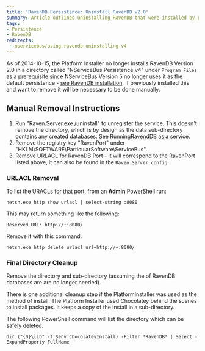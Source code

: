 ```yaml
---
title: 'RavenDB Persistence: Uninstall RavenDB v2.0'
summary: Article outlines uninstalling RavenDB that were installed by previous versions of the Platform Installer.
tags:
- Persistence
- RavenDB
redirects:
 - nservicebus/using-ravendb-uninstalling-v4
---
```


As of 2014-10-15, the Platform Installer no longer installs RavenDB Version 2.0 in a directory called "NServiceBus.Persistence.v4" under `Program Files` as a prerequisite since NServiceBus Version 5 no longer uses it as the default persistence - [see RavenDB installation](installation.md). If previously installed this and want to remove it will be necessary to be done manually.


## Manual Removal Instructions

 1. Run "Raven.Server.exe /uninstall" to unregister the service. This doesn't remove the directory, which is by design as the data sub-directory contains any created databases. See [RunningRavendDB as a service](http://ravendb.net/docs/search/latest/csharp?searchTerm=Running-as-a%20service).
 1. Remove the registry key "RavenPort" under "HKLM\SOFTWARE\ParticularSoftware\ServiceBus".
 1. Remove URLACL for RavenDB Port - it will correspond to the RavenPort listed above, it can also be found in the `Raven.Server.config`.


### URLACL Removal

To list the URACLs for that port, from an **Admin** PowerShell run:

```dos
netsh.exe http show urlacl | select-string :8080
```

This may return something like the following:

```dos
Reserved URL: http://+:8080/
```

Remove it with this command:

```dos
netsh.exe http delete urlacl url=http://+:8080/
```


### Final Directory Cleanup

Remove the directory and sub-directory (assuming the of RavenDB databases are are no longer needed).

There is one additional cleanup step if the PlatformInstaller was used as the method of install. The Platform Installer used Chocolatey behind the scenes to install packages. It  keeps a copy of the install in a sub-directory.

The following PowerShell command will list the directory which can be safely deleted.

```dos
dir ("{0}\lib" -f $env:ChocolateyInstall) -Filter *RavenDB* | Select -ExpandProperty FullName
```